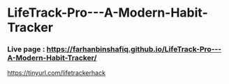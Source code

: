 ﻿# LifeTrack-Pro---A-Modern-Habit-Tracker

### Live page : https://farhanbinshafiq.github.io/LifeTrack-Pro---A-Modern-Habit-Tracker/

https://tinyurl.com/lifetrackerhack


